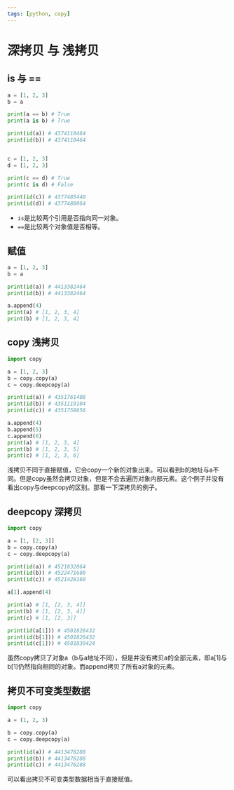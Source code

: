 ```yaml
---
tags: [python, copy]
---
```

# 深拷贝 与 浅拷贝

## is 与 ==

```python
a = [1, 2, 3]
b = a

print(a == b) # True
print(a is b) # True

print(id(a)) # 4374110464
print(id(b)) # 4374110464


c = [1, 2, 3]
d = [1, 2, 3]

print(c == d) # True
print(c is d) # False

print(id(c)) # 4377485440
print(id(d)) # 4377488064
```

* `is`是比较两个引用是否指向同一对象。
* `==`是比较两个对象值是否相等。

## 赋值

```python
a = [1, 2, 3]
b = a

print(id(a)) # 4413382464
print(id(b)) # 4413382464

a.append(4)
print(a) # [1, 2, 3, 4]
print(b) # [1, 2, 3, 4]
```

## copy 浅拷贝

```python
import copy

a = [1, 2, 3]
b = copy.copy(a)
c = copy.deepcopy(a)

print(id(a)) # 4351761408
print(id(b)) # 4351119104
print(id(c)) # 4351758656

a.append(4)
b.append(5)
c.append(6)
print(a) # [1, 2, 3, 4]
print(b) # [1, 2, 3, 5]
print(c) # [1, 2, 3, 6]
```

浅拷贝不同于直接赋值，它会copy一个新的对象出来。可以看到b的地址与a不同。但是copy虽然会拷贝对象，但是不会去遍历对象内部元素。这个例子并没有看出copy与deepcopy的区别。那看一下深拷贝的例子。

## deepcopy 深拷贝

```python
import copy

a = [1, [2, 3]]
b = copy.copy(a)
c = copy.deepcopy(a)

print(id(a)) # 4521832064
print(id(b)) # 4522471680
print(id(c)) # 4521428160

a[1].append(4)

print(a) # [1, [2, 3, 4]]
print(b) # [1, [2, 3, 4]]
print(c) # [1, [2, 3]]

print(id(a[1])) # 4501826432
print(id(b[1])) # 4501826432
print(id(c[1])) # 4501839424
```

虽然copy拷贝了对象a（b与a地址不同），但是并没有拷贝a的全部元素，即a[1]与b[1]仍然指向相同的对象。而append拷贝了所有a对象的元素。

## 拷贝不可变类型数据

```python
import copy

a = (1, 2, 3)

b = copy.copy(a)
c = copy.deepcopy(a)

print(id(a)) # 4413476288
print(id(b)) # 4413476288
print(id(c)) # 4413476288
```

可以看出拷贝不可变类型数据相当于直接赋值。





